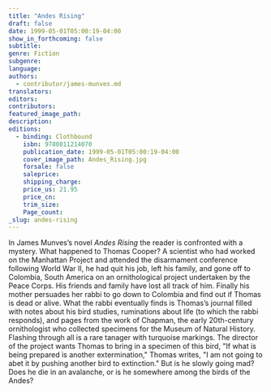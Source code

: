 ```yaml
---
title: "Andes Rising"
draft: false
date: 1999-05-01T05:00:19-04:00
show_in_forthcoming: false
subtitle:
genre: Fiction
subgenre:
language:
authors:
  - contributor/james-munves.md
translators:
editors:
contributors:
featured_image_path:
description:
editions:
  - binding: Clothbound
    isbn: 9780811214070
    publication_date: 1999-05-01T05:00:19-04:00
    cover_image_path: Andes_Rising.jpg
    forsale: false
    saleprice:
    shipping_charge:
    price_us: 21.95
    price_cn:
    trim_size:
    Page_count:
_slug: andes-rising
---
```


In James Munves’s novel _Andes Rising_ the reader is confronted with a mystery. What happened to Thomas Cooper? A scientist who had worked on the Manhattan Project and attended the disarmament conference following World War II, he had quit his job, left his family, and gone off to Colombia, South America on an ornithological project undertaken by the Peace Corps. His friends and family have lost all track of him. Finally his mother persuades her rabbi to go down to Colombia and find out if Thomas is dead or alive. What the rabbi eventually finds is Thomas’s journal filled with notes about his bird studies, ruminations about life (to which the rabbi responds), and pages from the work of Chapman, the early 20th-century ornithologist who collected specimens for the Museum of Natural History. Flashing through all is a rare tanager with turquoise markings. The director of the project wants Thomas to bring in a specimen of this bird, "If what is being prepared is another extermination," Thomas writes, "I am not going to abet it by pushing another bird to extinction." But is he slowly going mad? Does he die in an avalanche, or is he somewhere among the birds of the Andes?

